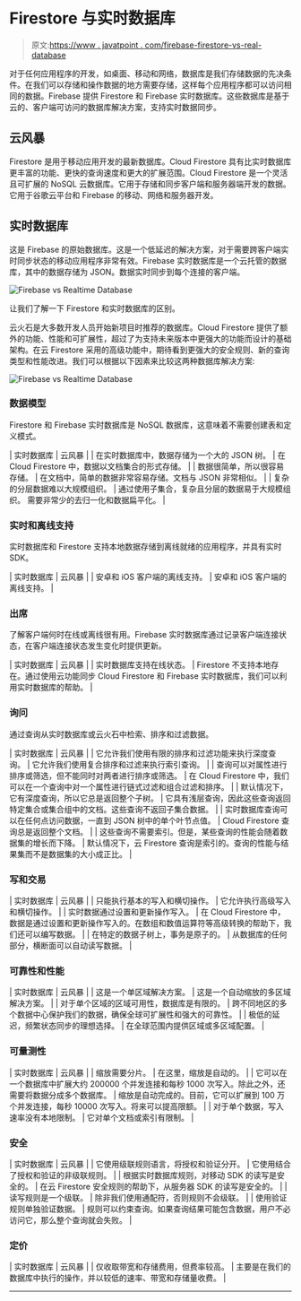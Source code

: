 # Firestore 与实时数据库

> 原文:[https://www . javatpoint . com/firebase-firestore-vs-real-database](https://www.javatpoint.com/firebase-firestore-vs-realtime-database)

对于任何应用程序的开发，如桌面、移动和网络，数据库是我们存储数据的先决条件。在我们可以存储和操作数据的地方需要存储，这样每个应用程序都可以访问相同的数据。Firebase 提供 Firestore 和 Firebase 实时数据库。这些数据库是基于云的、客户端可访问的数据库解决方案，支持实时数据同步。

## 云风暴

Firestore 是用于移动应用开发的最新数据库。Cloud Firestore 具有比实时数据库更丰富的功能、更快的查询速度和更大的扩展范围。Cloud Firestore 是一个灵活且可扩展的 NoSQL 云数据库。它用于存储和同步客户端和服务器端开发的数据。它用于谷歌云平台和 Firebase 的移动、网络和服务器开发。

## 实时数据库

这是 Firebase 的原始数据库。这是一个低延迟的解决方案，对于需要跨客户端实时同步状态的移动应用程序非常有效。Firebase 实时数据库是一个云托管的数据库，其中的数据存储为 JSON。数据实时同步到每个连接的客户端。

![Firebase vs Realtime Database](../Images/7bd98da0095aeb142fa9fe962c4f97e3.png)

让我们了解一下 Firestore 和实时数据库的区别。

云火石是大多数开发人员开始新项目时推荐的数据库。Cloud Firestore 提供了额外的功能、性能和可扩展性，超过了为支持未来版本中更强大的功能而设计的基础架构。在云 Firestore 采用的高级功能中，期待看到更强大的安全规则、新的查询类型和性能改进。我们可以根据以下因素来比较这两种数据库解决方案:

![Firebase vs Realtime Database](../Images/ce0ea1de6fa7cde95402bdc17cba0716.png)

### 数据模型

Firestore 和 Firebase 实时数据库是 NoSQL 数据库，这意味着不需要创建表和定义模式。

| 实时数据库 | 云风暴 |
| 在实时数据库中，数据存储为一个大的 JSON 树。 | 在 Cloud Firestore 中，数据以文档集合的形式存储。 |
| 数据很简单，所以很容易存储。 | 在文档中，简单的数据非常容易存储。文档与 JSON 非常相似。 |
| 复杂的分层数据难以大规模组织。 | 通过使用子集合，复杂且分层的数据易于大规模组织。
需要非常少的去归一化和数据扁平化。 |

### 实时和离线支持

实时数据库和 Firestore 支持本地数据存储到离线就绪的应用程序，并具有实时 SDK。

| 实时数据库 | 云风暴 |
| 安卓和 iOS 客户端的离线支持。 | 安卓和 iOS 客户端的离线支持。 |

### 出席

了解客户端何时在线或离线很有用。Firebase 实时数据库通过记录客户端连接状态，在客户端连接状态发生变化时提供更新。

| 实时数据库 | 云风暴 |
| 实时数据库支持在线状态。 | Firestore 不支持本地存在。通过使用云功能同步 Cloud Firestore 和 Firebase 实时数据库，我们可以利用实时数据库的帮助。 |

### 询问

通过查询从实时数据库或云火石中检索、排序和过滤数据。

| 实时数据库 | 云风暴 |
| 它允许我们使用有限的排序和过滤功能来执行深度查询。 | 它允许我们使用复合排序和过滤来执行索引查询。 |
| 查询可以对属性进行排序或筛选，但不能同时对两者进行排序或筛选。 | 在 Cloud Firestore 中，我们可以在一个查询中对一个属性进行链式过滤和组合过滤和排序。 |
| 默认情况下，它有深度查询，所以它总是返回整个子树。 | 它具有浅层查询，因此这些查询返回特定集合或集合组中的文档。这些查询不返回子集合数据。 |
| 实时数据库查询可以在任何点访问数据，一直到 JSON 树中的单个叶节点值。 | Cloud Firestore 查询总是返回整个文档。 |
| 这些查询不需要索引。但是，某些查询的性能会随着数据集的增长而下降。 | 默认情况下，云 Firestore 查询是索引的。查询的性能与结果集而不是数据集的大小成正比。 |

### 写和交易

| 实时数据库 | 云风暴 |
| 只能执行基本的写入和横切操作。 | 它允许执行高级写入和横切操作。 |
| 实时数据通过设置和更新操作写入。 | 在 Cloud Firestore 中，数据是通过设置和更新操作写入的。在数组和数值运算符等高级转换的帮助下，我们还可以编写数据。 |
| 在特定的数据子树上，事务是原子的。 | 从数据库的任何部分，横断面可以自动读写数据。 |

### 可靠性和性能

| 实时数据库 | 云风暴 |
| 这是一个单区域解决方案。 | 这是一个自动缩放的多区域解决方案。 |
| 对于单个区域的区域可用性，数据库是有限的。 | 跨不同地区的多个数据中心保护我们的数据，确保全球可扩展性和强大的可靠性。 |
| 极低的延迟，频繁状态同步的理想选择。 | 在全球范围内提供区域或多区域配置。 |

### 可量测性

| 实时数据库 | 云风暴 |
| 缩放需要分片。 | 在这里，缩放是自动的。 |
| 它可以在一个数据库中扩展大约 200000 个并发连接和每秒 1000 次写入。除此之外，还需要将数据分成多个数据库。 | 缩放是自动完成的。目前，它可以扩展到 100 万个并发连接，每秒 10000 次写入。将来可以提高限额。 |
| 对于单个数据，写入速率没有本地限制。 | 它对单个文档或索引有限制。 |

### 安全

| 实时数据库 | 云风暴 |
| 它使用级联规则语言，将授权和验证分开。 | 它使用结合了授权和验证的非级联规则。 |
| 根据实时数据库规则，对移动 SDK 的读写是安全的。 | 在云 Firestore 安全规则的帮助下，从服务器 SDK 的读写是安全的。 |
| 读写规则是一个级联。 | 除非我们使用通配符，否则规则不会级联。 |
| 使用验证规则单独验证数据。 | 规则可以约束查询。如果查询结果可能包含数据，用户不必访问它，那么整个查询就会失败。 |

### 定价

| 实时数据库 | 云风暴 |
| 仅收取带宽和存储费用，但费率较高。 | 主要是在我们的数据库中执行的操作，并以较低的速率、带宽和存储量收费。 |

* * *